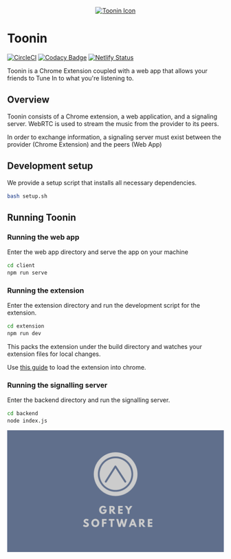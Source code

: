 <p align="center">
  <a href="https://www.toonin.ml" target="_blank">
    <img alt="Toonin Icon" width="100" src="https://github.com/grey-software/toonin/raw/master/assets/icon.png">
  </a>
</p>

# Toonin

[![CircleCI](https://circleci.com/gh/grey-software/toonin/tree/master.svg?style=svg)](https://circleci.com/gh/grey-software/toonin/tree/master) [![Codacy Badge](https://api.codacy.com/project/badge/Grade/d7e992618c424b9a8f1604bf7bb00403)](https://www.codacy.com/gh/grey-software/toonin?utm_source=github.com&amp;utm_medium=referral&amp;utm_content=grey-software/toonin&amp;utm_campaign=Badge_Grade) [![Netlify Status](https://api.netlify.com/api/v1/badges/fc6849cb-e7ae-4de9-be09-660d51342bf6/deploy-status)](https://app.netlify.com/sites/wonderful-hawking-9f1b38/deploys)

Toonin is a Chrome Extension coupled with a web app that allows your friends to Tune In to what you're listening to. 

## Overview

Toonin consists of a Chrome extension, a web application, and a signaling server. WebRTC is used to stream the music from the provider to its peers. 

In order to exchange information, a signaling server must exist between the provider (Chrome Extension) and the peers (Web App)


## Development setup

We provide a setup script that installs all necessary dependencies. 
```sh
bash setup.sh
```

## Running Toonin

### Running the web app
Enter the web app directory and serve the app on your machine
```sh
cd client
npm run serve
```

### Running the extension
Enter the extension directory and run the development script for the extension. 
```sh
cd extension
npm run dev
```

This packs the extension under the build directory and watches your extension files for local changes. 

Use [this guide](https://developer.chrome.com/extensions/getstarted) to load the extension into chrome. 

### Running the signalling server
Enter the backend directory and run the signalling server. 
```sh
cd backend
node index.js
```


[![Grey Software](https://github.com/grey-software/Grey-Software/blob/master/grey-software.png?raw=true)](https://www.grey.software/)
